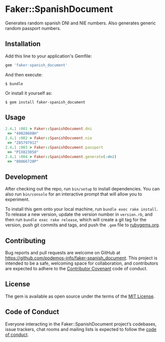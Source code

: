 # Faker::SpanishDocument

Generates random spanish DNI and NIE numbers. Also generates generic random passport numbers.

## Installation

Add this line to your application's Gemfile:

```ruby
gem 'faker-spanish_document'
```

And then execute:

    $ bundle

Or install it yourself as:

    $ gem install faker-spanish_document

## Usage

```ruby
2.4.1 :001 > Faker::SpanishDocument.dni
 => "49020608H" 
2.4.1 :002 > Faker::SpanishDocument.nie
 => "Z8579791Z" 
2.4.1 :003 > Faker::SpanishDocument.passport
 => "PIX823050"
2.4.1 :004 > Faker::SpanishDocument.generate(:dni)
 => "80866720P" 
```

## Development

After checking out the repo, run `bin/setup` to install dependencies. You can also run `bin/console` for an interactive prompt that will allow you to experiment.

To install this gem onto your local machine, run `bundle exec rake install`. To release a new version, update the version number in `version.rb`, and then run `bundle exec rake release`, which will create a git tag for the version, push git commits and tags, and push the `.gem` file to [rubygems.org](https://rubygems.org).

## Contributing

Bug reports and pull requests are welcome on GitHub at https://github.com/podemos-info/faker-spanish_document. This project is intended to be a safe, welcoming space for collaboration, and contributors are expected to adhere to the [Contributor Covenant](http://contributor-covenant.org) code of conduct.

## License

The gem is available as open source under the terms of the [MIT License](https://opensource.org/licenses/MIT).

## Code of Conduct

Everyone interacting in the Faker::SpanishDocument project’s codebases, issue trackers, chat rooms and mailing lists is expected to follow the [code of conduct](https://github.com/[USERNAME]/faker-spanish_document/blob/master/CODE_OF_CONDUCT.md).
